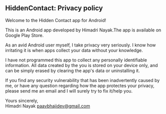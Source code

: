 ## HiddenContact: Privacy policy

Welcome to the Hidden Contact app for Android!

This is an Android app developed by Himadri Nayak.The app is available on Google Play Store.

As an avid Android user myself, I take privacy very seriously.
I know how irritating it is when apps collect your data without your knowledge.

I have not programmed this app to collect any personally identifiable information. All data created by the you is stored on your device only, and can be simply erased by clearing the app's data or uninstalling it.

If you find any security vulnerability that has been inadvertently caused by me, or have any question regarding how the app protectes your privacy, please send me an email and I will surely try to fix it/help you.

Yours sincerely,  
Himadri Nayak 
paavbhajidev@gmail.com
